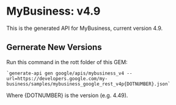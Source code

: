 # MyBusiness: v4.9

This is the generated API for MyBusiness, current version 4.9.

## Gernerate New Versions

Run this command in the rott folder of this GEM:

    `generate-api gen google/apis/mybusiness_v4 --url=https://developers.google.com/my-business/samples/mybusiness_google_rest_v4p{DOTNUMBER}.json`

Where {DOTNUMBER} is the version (e.g. 4.49).
